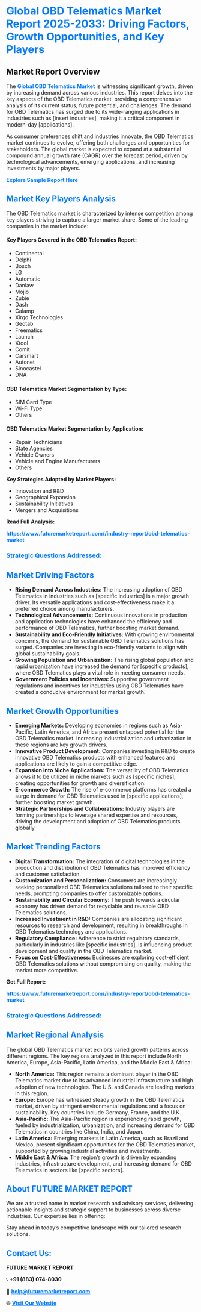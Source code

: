 <h1 style="color: #007BFF;">Global OBD Telematics Market Report 2025-2033: Driving Factors, Growth Opportunities, and Key Players</h1>

<section id="overview">
<h2>Market Report Overview</h2>
<p>The <a href="https://www.futuremarketreport.com//industry-report/obd-telematics-market" style="color: #007BFF; text-decoration: none;"><strong>Global OBD Telematics Market</strong></a> is witnessing significant growth, driven by increasing demand across various industries. This report delves into the key aspects of the OBD Telematics market, providing a comprehensive analysis of its current status, future potential, and challenges. The demand for OBD Telematics has surged due to its wide-ranging applications in industries such as [insert industries], making it a critical component in modern-day [applications].</p>
<p>As consumer preferences shift and industries innovate, the OBD Telematics market continues to evolve, offering both challenges and opportunities for stakeholders. The global market is expected to expand at a substantial compound annual growth rate (CAGR) over the forecast period, driven by technological advancements, emerging applications, and increasing investments by major players.</p>
</section>

<section id="overview">
<p><a href="https://www.futuremarketreport.com//request-sample/reportId=85842" style="color: #007BFF; text-decoration: none;"><strong>Explore Sample Report Here</strong></a></p>
</section>

<section id="key-players">
<h2 style="color: #007BFF;">Market Key Players Analysis</h2>
<p>The OBD Telematics market is characterized by intense competition among key players striving to capture a larger market share. Some of the leading companies in the market include:</p>
<h4>Key Players Covered in the OBD Telematics Report:</h4>
<ul><li>Continental</li><li>Delphi</li><li>Bosch</li><li>LG</li><li>Automatic</li><li>Danlaw</li><li>Mojio</li><li>Zubie</li><li>Dash</li><li>Calamp</li><li>Xirgo Technologies</li><li>Geotab</li><li>Freematics</li><li>Launch</li><li>Xtool</li><li>Comit</li><li>Carsmart</li><li>Autonet</li><li>Sinocastel</li><li>DNA</li></ul>
<h4>OBD Telematics Market Segmentation by Type:</h4>
<ul><li>SIM Card Type</li><li>Wi-Fi Type</li><li>Others</li></ul>

<h4>OBD Telematics Market Segmentation by Application:</h4>
<ul><li>Repair Technicians</li><li>State Agencies</li><li>Vehicle Owners</li><li>Vehicle and Engine Manufacturers</li><li>Others</li></ul>
<p><strong>Key Strategies Adopted by Market Players:</strong></p>
<ul>
<li>Innovation and R&D</li>
<li>Geographical Expansion</li>
<li>Sustainability Initiatives</li>
<li>Mergers and Acquisitions</li>
</ul>
</section>

<section>
<p><strong>Read Full Analysis: </strong></p><a href="https://www.futuremarketreport.com//industry-report/obd-telematics-market" style="color: #007BFF; text-decoration: none;"><strong>https://www.futuremarketreport.com//industry-report/obd-telematics-market</strong></a>
<h3 style="color: #007BFF;">Strategic Questions Addressed:</h3>
</section>

<section id="driving-factors">
<h2 style="color: #007BFF;">Market Driving Factors</h2>
<ul>
<li><strong>Rising Demand Across Industries:</strong> The increasing adoption of OBD Telematics in industries such as [specific industries] is a major growth driver. Its versatile applications and cost-effectiveness make it a preferred choice among manufacturers.</li>
<li><strong>Technological Advancements:</strong> Continuous innovations in production and application technologies have enhanced the efficiency and performance of OBD Telematics, further boosting market demand.</li>
<li><strong>Sustainability and Eco-Friendly Initiatives:</strong> With growing environmental concerns, the demand for sustainable OBD Telematics solutions has surged. Companies are investing in eco-friendly variants to align with global sustainability goals.</li>
<li><strong>Growing Population and Urbanization:</strong> The rising global population and rapid urbanization have increased the demand for [specific products], where OBD Telematics plays a vital role in meeting consumer needs.</li>
<li><strong>Government Policies and Incentives:</strong> Supportive government regulations and incentives for industries using OBD Telematics have created a conducive environment for market growth.</li>
</ul>
</section>

<section id="growth-opportunities">
<h2 style="color: #007BFF;">Market Growth Opportunities</h2>
<ul>
<li><strong>Emerging Markets:</strong> Developing economies in regions such as Asia-Pacific, Latin America, and Africa present untapped potential for the OBD Telematics market. Increasing industrialization and urbanization in these regions are key growth drivers.</li>
<li><strong>Innovative Product Development:</strong> Companies investing in R&D to create innovative OBD Telematics products with enhanced features and applications are likely to gain a competitive edge.</li>
<li><strong>Expansion into Niche Applications:</strong> The versatility of OBD Telematics allows it to be utilized in niche markets such as [specific niches], creating opportunities for growth and diversification.</li>
<li><strong>E-commerce Growth:</strong> The rise of e-commerce platforms has created a surge in demand for OBD Telematics used in [specific applications], further boosting market growth.</li>
<li><strong>Strategic Partnerships and Collaborations:</strong> Industry players are forming partnerships to leverage shared expertise and resources, driving the development and adoption of OBD Telematics products globally.</li>
</ul>
</section>

<section id="trending-factors">
<h2 style="color: #007BFF;">Market Trending Factors</h2>
<ul>
<li><strong>Digital Transformation:</strong> The integration of digital technologies in the production and distribution of OBD Telematics has improved efficiency and customer satisfaction.</li>
<li><strong>Customization and Personalization:</strong> Consumers are increasingly seeking personalized OBD Telematics solutions tailored to their specific needs, prompting companies to offer customizable options.</li>
<li><strong>Sustainability and Circular Economy:</strong> The push towards a circular economy has driven demand for recyclable and reusable OBD Telematics solutions.</li>
<li><strong>Increased Investment in R&D:</strong> Companies are allocating significant resources to research and development, resulting in breakthroughs in OBD Telematics technology and applications.</li>
<li><strong>Regulatory Compliance:</strong> Adherence to strict regulatory standards, particularly in industries like [specific industries], is influencing product development and quality in the OBD Telematics market.</li>
<li><strong>Focus on Cost-Effectiveness:</strong> Businesses are exploring cost-efficient OBD Telematics solutions without compromising on quality, making the market more competitive.</li>
</ul>
</section>

<section>
<p><strong>Get Full Report: </strong></p><a href="https://www.futuremarketreport.com//industry-report/obd-telematics-market" style="color: #007BFF; text-decoration: none;"><strong>https://www.futuremarketreport.com//industry-report/obd-telematics-market</strong></a>
<h3 style="color: #007BFF;">Strategic Questions Addressed:</h3>
</section>


<section id="regional-analysis">
<h2 style="color: #007BFF;">Market Regional Analysis</h2>
<p>The global OBD Telematics market exhibits varied growth patterns across different regions. The key regions analyzed in this report include North America, Europe, Asia-Pacific, Latin America, and the Middle East & Africa:</p>
<ul>
<li><strong>North America:</strong> This region remains a dominant player in the OBD Telematics market due to its advanced industrial infrastructure and high adoption of new technologies. The U.S. and Canada are leading markets in this region.</li>
<li><strong>Europe:</strong> Europe has witnessed steady growth in the OBD Telematics market, driven by stringent environmental regulations and a focus on sustainability. Key countries include Germany, France, and the U.K.</li>
<li><strong>Asia-Pacific:</strong> The Asia-Pacific region is experiencing rapid growth, fueled by industrialization, urbanization, and increasing demand for OBD Telematics in countries like China, India, and Japan.</li>
<li><strong>Latin America:</strong> Emerging markets in Latin America, such as Brazil and Mexico, present significant opportunities for the OBD Telematics market, supported by growing industrial activities and investments.</li>
<li><strong>Middle East & Africa:</strong> The region’s growth is driven by expanding industries, infrastructure development, and increasing demand for OBD Telematics in sectors like [specific sectors].</li>
</ul>
</section>

<footer>
<h2 style="color: #007BFF;">About FUTURE MARKET REPORT</h2>
<p>We are a trusted name in market research and advisory services, delivering actionable insights and strategic support to businesses across diverse industries. Our expertise lies in offering:</p>

<p>Stay ahead in today’s competitive landscape with our tailored research solutions.</p>

<h2 style="color: #007BFF;">Contact Us:</h2>
<p><strong>FUTURE MARKET REPORT</strong></p>
<p>📞 <strong>+91 (883) 074-8030</strong></p>
<p>📧 <strong><a href="mailto:help@futuremarketreport.com" style="color: #007BFF;">help@futuremarketreport.com</a></strong></p>
<p>🌐 <strong><a href="https://www.futuremarketreport.com/" style="color: #007BFF;">Visit Our Website</a></strong></p>
</footer>